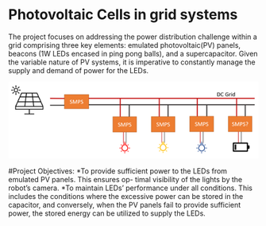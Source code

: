 # Photovoltaic Cells in grid systems
The project focuses on addressing the power distribution challenge within a grid comprising three key elements: emulated photovoltaic(PV) panels, beacons (1W LEDs encased in ping pong balls), and a supercapacitor. Given the variable nature of PV systems, it is imperative to constantly manage the supply and demand of power for the LEDs.

<p align="center"> <img src="images/grid.png">

#Project Objectives:
*To provide sufficient power to the LEDs from emulated PV panels. This ensures op- timal visibility of the lights by the robot’s camera.
*To maintain LEDs’ performance under all conditions. This includes the conditions where the excessive power can be stored in the capacitor, and conversely, when the PV panels fail to provide sufficient power, the stored energy can be utilized to supply the LEDs.
